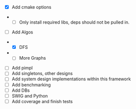 - [x] Add cmake options
- - [ ] Only install required libs, deps should not be pulled in.
- [ ] Add Algos
- - [x] DFS
- - [ ] More Graphs
- [ ] Add pimpl
- [ ] Add singletons, other designs
- [ ] Add system design implementations within this framework
- [ ] Add benchmarking
- [ ] Add DBs
- [ ] SWIG and Python 
- [ ] Add coverage and finish tests